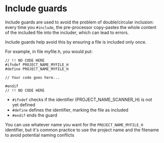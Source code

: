 # Include guards

Include guards are used to avoid the problem of double/circular inclusion: every time you `#include`, the pre-processor copy-pastes the whole content of the included file into the includer, which can lead to errors.

Include guards help avoid this by ensuring a file is included only once.


For example, in file myfile.h, you would put:
```
// !! NO CODE HERE
#ifndef PROJECT_NAME_MYFILE_H
#define PROJECT_NAME_MYFILE_H

// Your code goes here...

#endif
// !! NO CODE HERE
```

- `#ifndef` checks if the identifier (PROJECT_NAME_SCANNER_H) is not yet defined
- `#define` defines the identifier, marking the file as included
- `#endif` ends the guard

You can use whatever name you want for the `PROJECT_NAME_MYFILE_H` identifier, but it's common practice to use the project name and the filename to avoid potential naming conflicts 
